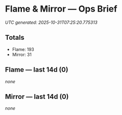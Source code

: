 # Flame & Mirror — Ops Brief
_UTC generated: 2025-10-31T07:25:20.775313_

## Totals
- Flame:  193
- Mirror: 31

## Flame — last 14d (0)
_none_

## Mirror — last 14d (0)
_none_